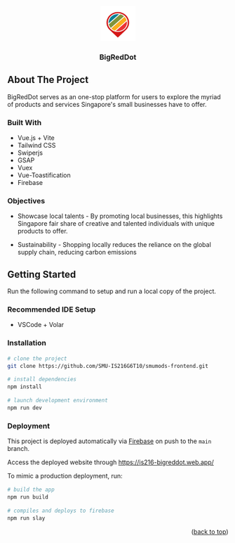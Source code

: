 <a name="readme-top"></a>

<!-- PROJECT LOGO -->
<br />
<div align="center">
    <img src="public/assets/logo.png" width="80" height="80">
  <h3 align="center">BigRedDot</h3>
</div>

<!-- ABOUT THE PROJECT -->

## About The Project

BigRedDot serves as an one-stop platform for users to explore the myriad of products and services Singapore's small businesses have to offer.

### Built With

-   Vue.js + Vite
-   Tailwind CSS
-   Swiperjs
-   GSAP
-   Vuex
-   Vue-Toastification
-   Firebase

### Objectives

-   Showcase local talents - By promoting local businesses, this highlights Singapore fair share of creative and talented individuals with unique products to offer.

-   Sustainability - Shopping locally reduces the reliance on the global supply chain, reducing carbon emissions

<!-- GETTING STARTED -->

## Getting Started

Run the following command to setup and run a local copy of the project.

### Recommended IDE Setup

-   VSCode + Volar

### Installation

```bash
# clone the project
git clone https://github.com/SMU-IS216G6T10/smumods-frontend.git
```

```bash
# install dependencies
npm install
```

```bash
# launch development environment
npm run dev
```

### Deployment

This project is deployed automatically via [Firebase](https://firebase.google.com/) on push to the `main` branch.

Access the deployed website through https://is216-bigreddot.web.app/

To mimic a production deployment, run:

```bash
# build the app
npm run build
```

```bash
# compiles and deploys to firebase
npm run slay
```
<p align="right">(<a href="#readme-top">back to top</a>)</p>
